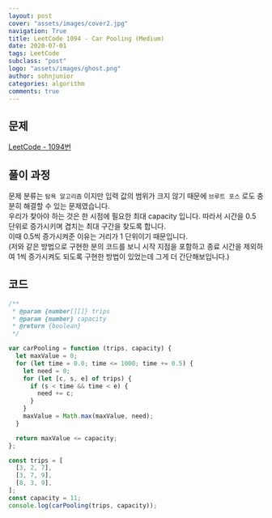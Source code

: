 ```yaml
---
layout: post
cover: "assets/images/cover2.jpg"
navigation: True
title: LeetCode 1094 - Car Pooling (Medium)
date: 2020-07-01
tags: LeetCode
subclass: "post"
logo: "assets/images/ghost.png"
author: sohnjunior
categories: algorithm
comments: true
---
```


## 문제

[LeetCode - 1094번](https://leetcode.com/problems/car-pooling/)

## 풀이 과정

문제 분류는 `탐욕 알고리즘` 이지만 입력 값의 범위가 크지 않기 때문에 `브루트 포스` 로도 충분히 해결할 수 있는 문제였습니다. <br>
우리가 찾아야 하는 것은 한 시점에 필요한 최대 capacity 입니다. 따라서 시간을 0.5 단위로 증가시키며 겹치는 최대 구간을 찾도록 합니다.<br>
이때 0.5씩 증가시켜준 이유는 거리가 1 단위이기 때문입니다. <br>
(저와 같은 방법으로 구현한 분의 코드를 보니 시작 지점을 포함하고 종료 시간을 제외하여 1씩 증가시켜도 되도록 구현한 방법이 있었는데 그게 더 간단해보입니다.) <br>

## 코드

```javascript
/**
 * @param {number[][]} trips
 * @param {number} capacity
 * @return {boolean}
 */

var carPooling = function (trips, capacity) {
  let maxValue = 0;
  for (let time = 0.0; time <= 1000; time += 0.5) {
    let need = 0;
    for (let [c, s, e] of trips) {
      if (s < time && time < e) {
        need += c;
      }
    }
    maxValue = Math.max(maxValue, need);
  }

  return maxValue <= capacity;
};

const trips = [
  [3, 2, 7],
  [3, 7, 9],
  [8, 3, 9],
];
const capacity = 11;
console.log(carPooling(trips, capacity));
```
